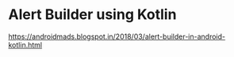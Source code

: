# Alert Builder using Kotlin
https://androidmads.blogspot.in/2018/03/alert-builder-in-android-kotlin.html
